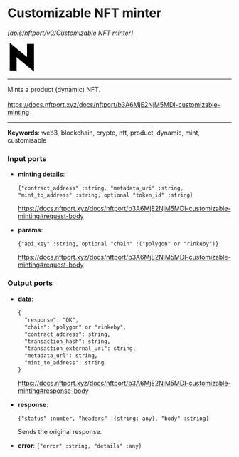 # Customizable NFT minter

_[apis/nftport/v0/Customizable NFT minter]_

![icon](</assets/icons/352b98b2-6df6-4a21-93e1-a31cf5b9311d.png>)

---

Mints a product (dynamic) NFT.<br>
<br>
https://docs.nftport.xyz/docs/nftport/b3A6MjE2NjM5MDI-customizable-minting<br>

---

__Keywords__: web3, blockchain, crypto, nft, product, dynamic, mint, customisable

### Input ports

* __minting details__: 
    ```
    {"contract_address" :string, "metadata_uri" :string, "mint_to_address" :string, optional "token_id" :string}
    ```

    https://docs.nftport.xyz/docs/nftport/b3A6MjE2NjM5MDI-customizable-minting#request-body<br>


* __params__: 
    ```
    {"api_key" :string, optional "chain" :("polygon" or "rinkeby")}
    ```

    https://docs.nftport.xyz/docs/nftport/b3A6MjE2NjM5MDI-customizable-minting#request-body<br>

### Output ports

* __data__: 
    ```
    {
      "response": "OK",
      "chain": "polygon" or "rinkeby",
      "contract_address": string,
      "transaction_hash": string,
      "transaction_external_url": string,
      "metadata_url": string,
      "mint_to_address": string
    }
    ```

    https://docs.nftport.xyz/docs/nftport/b3A6MjE2NjM5MDI-customizable-minting#response-body<br>


* __response__: 
    ```
    {"status" :number, "headers" :{string: any}, "body" :string}
    ```

    Sends the original response.<br>


* __error__: ` {"error" :string, "details" :any} `

